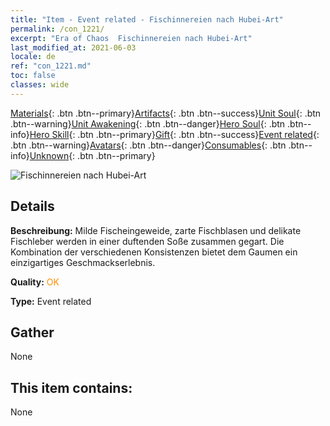 ```yaml
---
title: "Item - Event related - Fischinnereien nach Hubei-Art"
permalink: /con_1221/
excerpt: "Era of Chaos  Fischinnereien nach Hubei-Art"
last_modified_at: 2021-06-03
locale: de
ref: "con_1221.md"
toc: false
classes: wide
---
```

 [Materials](/ItemsDE/){: .btn .btn--primary}[Artifacts](/ItemsDE/Artifacts/){: .btn .btn--success}[Unit Soul](/ItemsDE/UnitSoul/){: .btn .btn--warning}[Unit Awakening](/ItemsDE/UnitAwakening/){: .btn .btn--danger}[Hero Soul](/ItemsDE/HeroSoul/){: .btn .btn--info}[Hero Skill](/ItemsDE/HeroSkill/){: .btn .btn--primary}[Gift](/ItemsDE/Gift/){: .btn .btn--success}[Event related](/ItemsDE/Events/){: .btn .btn--warning}[Avatars](/ItemsDE/Avatars/){: .btn .btn--danger}[Consumables](/ItemsDE/Consumables/){: .btn .btn--info}[Unknown](/ItemsDE/Unknown/){: .btn .btn--primary}

 ![Fischinnereien nach Hubei-Art](/images/t/i_81523331.png)

## Details
 **Beschreibung:** Milde Fischeingeweide, zarte Fischblasen und delikate Fischleber werden in einer duftenden Soße zusammen gegart. Die Kombination der verschiedenen Konsistenzen bietet dem Gaumen ein einzigartiges Geschmackserlebnis.

 **Quality:** <span style="color: #FF8C00">OK</span>

 **Type:** Event related

## Gather

  None

## This item contains:

  None

